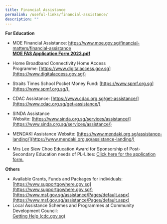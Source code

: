 ```yaml
---
title: Financial Assistance
permalink: /useful-links/financial-assistance/
description: ""
---
```

**For Education**

*   MOE Financial Assistance: [https://www.moe.gov.sg/financial-matters/financial-assistance  
    ](https://www.moe.gov.sg/financial-matters/financial-assistance)**[MOE FAS Application Form 2023.pdf](/files/MOE%20FAS%20Application%20Form%202023.pdf)**  
    
*   Home Broadband Connectivity Home Access Programme: [https://www.digitalaccess.gov.sg](https://www.digitalaccess.gov.sg/)  
      
    
*   Straits Times School Pocket Money Fund: [https://www.spmf.org.sg](https://www.spmf.org.sg/)   
      
    

*   CDAC Assistance: [https://www.cdac.org.sg/get-assistance/](https://www.cdac.org.sg/get-assistance/)

  

*   SINDA Assistance Website: [https://www.sinda.org.sg/services/assistance/](https://www.sinda.org.sg/services/assistance/)  
    

  

*   MENDAKI Assistance Website: [https://www.mendaki.org.sg/assistance-landing/](https://www.mendaki.org.sg/assistance-landing/)


*   Mrs Lee Siew Choo Education Award for Sponsorship of Post-Secondary Education needs of PL-Lites: [Click here for the application form.](/files/Mrs%20Lee%20Siew%20Choo%20Award%202023%20Application%20Form.pdf)
  
**Others**  
  

*   Available Grants, Funds and Packages for individuals:  
    [https://www.supportgowhere.gov.sg](https://www.supportgowhere.gov.sg/)     [https://www.msf.gov.sg/assistance/Pages/default.aspx](https://www.msf.gov.sg/assistance/Pages/default.aspx)
*   Local Assistance Schemes and Programmes at Community Development Council:  
    [Getting Help (cdc.gov.sg)](https://www.cdc.gov.sg/what-we-do/getting-help)